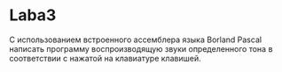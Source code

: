# Laba3
С использованием встроенного ассемблера языка Borland Pascal написать программу воспроизводящую звуки определенного тона в соответствии с нажатой на клавиатуре клавишей.
